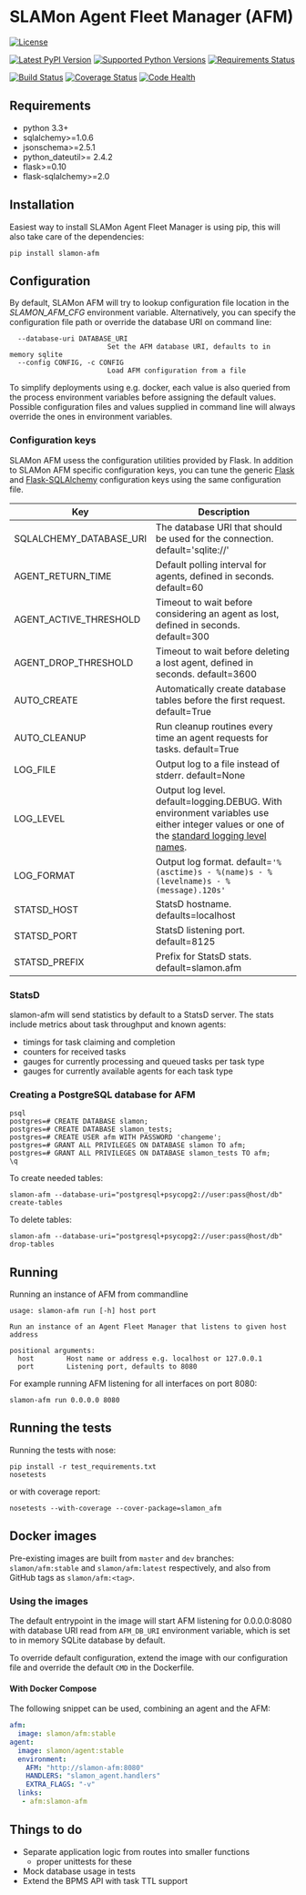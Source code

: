 SLAMon Agent Fleet Manager (AFM)
================================

[![License][license]](http://www.apache.org/licenses/LICENSE-2.0)

[![Latest PyPI Version](https://badge.fury.io/py/slamon-afm.svg)](http://badge.fury.io/py/slamon-afm)
[![Supported Python Versions](https://img.shields.io/pypi/pyversions/slamon-afm.svg)](pypi)
[![Requirements Status][requirements_image]][requirements]

[![Build Status][build]](https://travis-ci.org/SLAMon/slamon-agent-fleet-manager.svg?branch=master)
[![Coverage Status][coverage]](https://coveralls.io/github/SLAMon/slamon-agent-fleet-manager?branch=master)
[![Code Health][health]](https://landscape.io/github/SLAMon/slamon-agent-fleet-manager/master)


## Requirements

* python 3.3+
* sqlalchemy>=1.0.6
* jsonschema>=2.5.1
* python_dateutil>= 2.4.2
* flask>=0.10
* flask-sqlalchemy>=2.0

## Installation

Easiest way to install SLAMon Agent Fleet Manager is using pip, this will also take care of the dependencies:

```
pip install slamon-afm
```

## Configuration

By default, SLAMon AFM will try to lookup configuration file location in the *SLAMON_AFM_CFG* environment variable.
Alternatively, you can specify the configuration file path or override the database URI on command line:

```
  --database-uri DATABASE_URI
                        Set the AFM database URI, defaults to in memory sqlite
  --config CONFIG, -c CONFIG
                        Load AFM configuration from a file
```

To simplify deployments using e.g. docker, each value is also queried from the process environment variables before
assigning the default values. Possible configuration files and values supplied in command line will always override
the ones in environment variables.

### Configuration keys

SLAMon AFM usess the configuration utilities provided by Flask. In addition to SLAMon AFM specific configuration keys,
you can tune the generic [Flask](http://flask.pocoo.org/docs/0.10/config/#builtin-configuration-values) and
[Flask-SQLAlchemy](https://pythonhosted.org/Flask-SQLAlchemy/config.html#configuration-keys) configuration keys using
the same configuration file. 

Key                       | Description
--------------------------|----------------------------
SQLALCHEMY_DATABASE_URI   | The database URI that should be used for the connection. default='sqlite://'
AGENT_RETURN_TIME         | Default polling interval for agents, defined in seconds. default=60
AGENT_ACTIVE_THRESHOLD    | Timeout to wait before considering an agent as lost, defined in seconds. default=300
AGENT_DROP_THRESHOLD      | Timeout to wait before deleting a lost agent, defined in seconds. default=3600
AUTO_CREATE               | Automatically create database tables before the first request. default=True
AUTO_CLEANUP              | Run cleanup routines every time an agent requests for tasks. default=True
LOG_FILE                  | Output log to a file instead of stderr. default=None
LOG_LEVEL                 | Output log level. default=logging.DEBUG. With environment variables use either integer values or one of the [standard logging level names](https://docs.python.org/3/library/logging.html#levels).
LOG_FORMAT                | Output log format. default=`'%(asctime)s - %(name)s - %(levelname)s - %(message).120s'`
STATSD_HOST               | StatsD hostname. defaults=localhost
STATSD_PORT               | StatsD listening port. default=8125
STATSD_PREFIX             | Prefix for StatsD stats. default=slamon.afm

### StatsD

slamon-afm will send statistics by default to a StatsD server. The stats include metrics about task throughput and known
agents:

* timings for task claiming and completion
* counters for received tasks
* gauges for currently processing and queued tasks per task type
* gauges for currently available agents for each task type


### Creating a PostgreSQL database for AFM

```
psql
postgres=# CREATE DATABASE slamon;
postgres=# CREATE DATABASE slamon_tests;
postgres=# CREATE USER afm WITH PASSWORD 'changeme';
postgres=# GRANT ALL PRIVILEGES ON DATABASE slamon TO afm;
postgres=# GRANT ALL PRIVILEGES ON DATABASE slamon_tests TO afm;
\q
```

To create needed tables:

```
slamon-afm --database-uri="postgresql+psycopg2://user:pass@host/db" create-tables
```

To delete tables:

```
slamon-afm --database-uri="postgresql+psycopg2://user:pass@host/db" drop-tables
```

## Running

Running an instance of AFM from commandline

```
usage: slamon-afm run [-h] host port

Run an instance of an Agent Fleet Manager that listens to given host address

positional arguments:
  host        Host name or address e.g. localhost or 127.0.0.1
  port        Listening port, defaults to 8080
```

For example running AFM listening for all interfaces on port 8080:

```
slamon-afm run 0.0.0.0 8080
```

## Running the tests

Running the tests with nose:

```
pip install -r test_requirements.txt
nosetests
```

or with coverage report:

```
nosetests --with-coverage --cover-package=slamon_afm
```

## Docker images

Pre-existing images are built from `master` and `dev` branches:
`slamon/afm:stable` and `slamon/afm:latest` respectively, and also
from GitHub tags as `slamon/afm:<tag>`.

### Using the images

The default entrypoint in the image will start AFM listening for 0.0.0.0:8080
with database URI read from `AFM_DB_URI` environment variable, which is set to
in memory SQLite database by default.

To override default configuration, extend the image with our configuration file
and override the default `CMD` in the Dockerfile.

#### With Docker Compose

The following snippet can be used, combining an agent and the AFM:

```yml
afm:
  image: slamon/afm:stable
agent:
  image: slamon/agent:stable
  environment:
    AFM: "http://slamon-afm:8080"
    HANDLERS: "slamon_agent.handlers"
    EXTRA_FLAGS: "-v"
  links:
   - afm:slamon-afm
```

## Things to do

* Separate application logic from routes into smaller functions
    * proper unittests for these
* Mock database usage in tests
* Extend the BPMS API with task TTL support


[license]: https://img.shields.io/:license-Apache%20License%20v2.0-blue.svg
[requirements_image]: https://requires.io/github/SLAMon/slamon-agent-fleet-manager/requirements.svg?branch=master
[requirements]: https://requires.io/github/SLAMon/slamon-agent-fleet-manager/requirements/?branch=master
[build]: https://travis-ci.org/SLAMon/slamon-agent-fleet-manager.svg?branch=master
[coverage]: https://coveralls.io/repos/SLAMon/slamon-agent-fleet-manager/badge.svg?branch=master&service=github
[health]: https://landscape.io/github/SLAMon/slamon-agent-fleet-manager/master/landscape.svg?style=flat
[latest_version]: https://badge.fury.io/py/slamon-afm.svg
[pypi]: https://pypi.python.org/pypi/slamon-afm/


